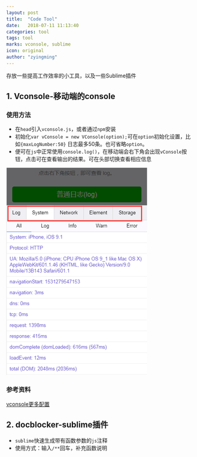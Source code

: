 ```yaml
---
layout: post
title:  "Code Tool"
date:   2018-07-11 11:13:40
categories: tool
tags: tool
marks: vconsole, sublime
icon: original
author: "zyingming"
---
```

存放一些提高工作效率的小工具，以及一些Sublime插件

## 1. Vconsole-移动端的console
### 使用方法
- 在`head`引入`vconsole.js`，或者通过`npm`安装
- 初始化`var vConsole = new VConsole(option);`可在`option`初始化设置，比如`{maxLogNumber:50}` 日志最多50条。也可省略`option`。
- 便可在`js`中正常使用`console.log()`，在移动端会右下角会出现`vConsole`按钮，点击可在查看输出的结果。可在头部切换查看相应信息

![vconsole](/assets/images/pictures/2018-07/vconsole.png)

### 参考资料
[vconsole更多配置](https://www.npmjs.com/package/vconsole)

## 2. docblocker-sublime插件
- `sublime`快速生成带有函数参数的`js`注释
- 使用方式：输入`/**`回车，补充函数说明




